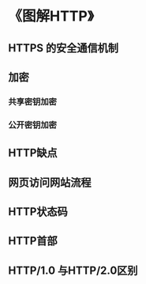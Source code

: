 # 《图解HTTP》

## HTTPS 的安全通信机制

## 加密

### 共享密钥加密

### 公开密钥加密

## HTTP缺点

## 网页访问网站流程

## HTTP状态码

## HTTP首部

## HTTP/1.0 与HTTP/2.0区别

##  

